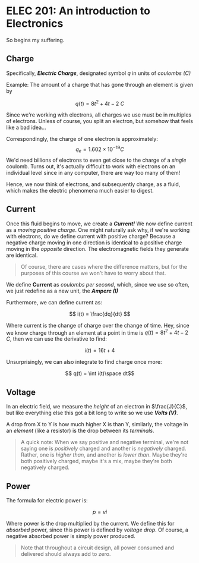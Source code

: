 # ELEC 201: An introduction to Electronics
So begins my suffering.

## Charge
Specifically, ***Electric Charge***, designated symbol $q$ in units of *coulombs (C)*

Example: The amount of a charge that has gone through an element is given by

$$ q(t) = 8t^2 + 4t -2 \text{  }C$$

Since we're working with electrons, all charges we use must be in multiples of electrons. Unless of course, you split an electron, but somehow that feels like a bad idea...

Correspondingly, the charge of one electron is approximately: 
$$q_e = 1.602\times 10^{-19} C$$
We'd need billions of electrons to even get close to the charge of a *single* coulomb. Turns out, it's actually difficult to work with electrons on an individual level since in any computer, there are way too many of them!

Hence, we now think of electrons, and subsequently charge, as a fluid, which makes the electric phenomena much easier to digest.

## Current

Once this fluid begins to move, we create a ***Current!*** We now define current as a *moving positive charge*. One might naturally ask why, if we're working with electrons, do we define current with positive charge? Because a negative charge moving in one direction is identical to a positive charge moving in the *opposite* direction. The electromagnetic fields they generate are identical.
> Of course, there are cases where the difference matters, but for the purposes of this course we won't have to worry about that.

We define **Current** as *coulombs per second*, which, since we use so often, we just redefine as a new unit, the ***Ampere (I)***

Furthermore, we can define current as:

$$ i(t) = \frac{dq}{dt} $$

Where current is the change of charge over the change of time. Hey, since we know charge through an element at a point in time is $q(t) = 8t^2 + 4t -2 \text{  }C$, then we can use the derivative to find:

$$ i(t) = 16t + 4 $$

Unsurprisingly, we can also integrate to find charge once more:

$$ q(t) = \int i(t)\space dt$$

## Voltage

In an electric field, we measure the *height* of an electron in $\frac{J}{C}$, but like everything else this got a bit long to write so we use ***Volts (V)***. 

A drop from X to Y is how much higher X is than Y, similarly, the voltage in an *element* (like a resistor) is the drop between its *terminals*.

> A quick note: When we say positive and negative terminal, we're not saying one is *positively* charged and another is *negatively* charged. Rather, one is *higher than*, and another is *lower than*. Maybe they're both positively charged, maybe it's a mix, maybe they're both negatively charged.

## Power

The formula for electric power is:

$$ p = vi$$

Where power is the drop multiplied by the current. We define this for *absorbed* power, since this power is defined by *voltage drop*. Of course, a negative absorbed power is simply power produced.

> Note that throughout a circuit design, all power consumed and delivered should always add to zero.